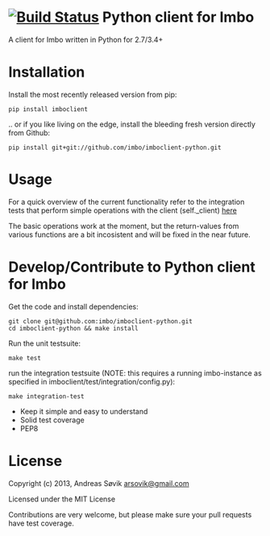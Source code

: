 [![Build Status](https://travis-ci.org/imbo/imboclient-python.svg?branch=master)](https://travis-ci.org/imbo/imboclient-python)
Python client for Imbo
======================

A client for Imbo written in Python for 2.7/3.4+


Installation
============

Install the most recently released version from pip:

    pip install imboclient

.. or if you like living on the edge, install the bleeding fresh version directly from Github:

    pip install git+git://github.com/imbo/imboclient-python.git


Usage
=====

For a quick overview of the current functionality refer to the integration tests that perform simple operations with the client (self._client) [here](https://raw.githubusercontent.com/imbo/imboclient-python/master/imboclient/test/unit/test_client.py)

The basic operations work at the moment, but the return-values from various functions are a bit incosistent and will be fixed in the near future.


Develop/Contribute to Python client for Imbo
============================================

Get the code and install dependencies:

    git clone git@github.com:imbo/imboclient-python.git
    cd imboclient-python && make install

Run the unit testsuite:

    make test

run the integration testsuite (NOTE: this requires a running imbo-instance as specified in imboclient/test/integration/config.py):

    make integration-test

- Keep it simple and easy to understand
- Solid test coverage
- PEP8

License
=======

Copyright (c) 2013, Andreas Søvik <arsovik@gmail.com>

Licensed under the MIT License



Contributions are very welcome, but please make sure your pull requests have test coverage.

